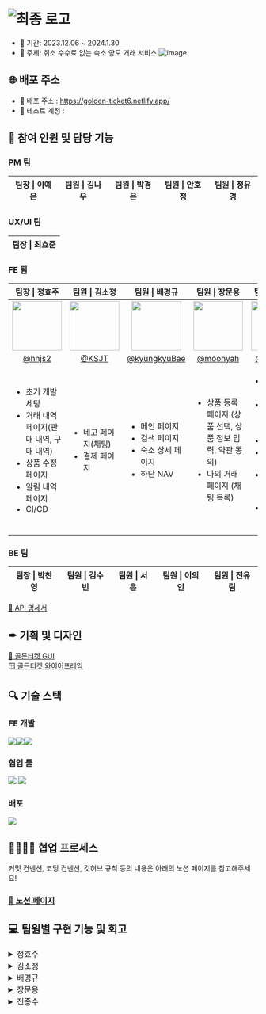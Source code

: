 # ![최종 로고](https://github.com/Yanol-Market/frontend/assets/51106050/552ff865-e2b3-4127-b0c8-88e8741eca24)

- 📅 기간: 2023.12.06 ~ 2024.1.30
- 🧭 주제: 취소 수수료 없는 숙소 양도 거래 서비스
  ![image](https://github.com/Yanol-Market/frontend/assets/51106050/0742ac22-c6a8-47a2-9e1f-e2f7a73da05a)

## 🌐 배포 주소

- 🎫 배포 주소 : https://golden-ticket6.netlify.app/
- 🧩 테스트 계정 :

## 👭 참여 인원 및 담당 기능

### PM 팀

<table>
  <thead>
    <tr>
      <th align="center"> 팀장 | 이예은 </th>
      <th align="center"> 팀원 | 김나우 </th>
      <th align="center"> 팀원 | 박경은 </th>
      <th align="center"> 팀원 | 안호정 
      </th>
      <th align="center"> 팀원 | 정유경 </th>
    </tr>

  </thead>
</table>

### UX/UI 팀

<table>
  <thead>
    <tr>
      <th align="center"> 팀장 | 최효준 </th>
    </tr>
  </thead>
</table>

### FE 팀

<table>
  <thead>
    <tr>
      <th align="center"> 팀장 | 정효주 </th>
      <th align="center"> 팀원 | 김소정 </th>
      <th align="center"> 팀원 | 배경규 </th>
      <th align="center"> 팀원 | 장문용 </th>
      <th align="center"> 팀원 | 진종수 </th>
    </tr>
  </thead>
  <tbody>
    <tr>
      <td align="center">
        <a target="_blank" rel="noopener noreferrer nofollow" href="https://github.com/hhjs2">
          <img src="https://avatars.githubusercontent.com/u/102405617?v=4" width="100" style="max-width: 100%;">
        </a>
      </td>
      <td align="center">
        <a target="_blank" rel="noopener noreferrer nofollow" href="https://github.com/KSJT">
          <img src="https://avatars.githubusercontent.com/u/118329943?v=4" width="100" style="max-width: 100%;">
        </a>
      </td>
      <td align="center">
        <a target="_blank" rel="noopener noreferrer nofollow" href="https://github.com/kyungkyuBae">
          <img src="https://avatars.githubusercontent.com/u/131759810?v=4" width="100" style="max-width: 100%;">
        </a>
      </td>
      <td align="center">
        <a target="_blank" rel="noopener noreferrer nofollow" href="https://github.com/moonyah">
          <img src="https://avatars.githubusercontent.com/u/51106050?v=4" width="100" style="max-width: 100%;">
        </a>
      </td>
      <td align="center">
         <a target="_blank" rel="noopener noreferrer nofollow" href="https://github.com/jongsujin">
          <img src="https://avatars.githubusercontent.com/u/78890707?v=4" width="100" style="max-width: 100%;">
        </a>
      </td>
    </tr>
    <tr>
      <td align="center">
        <a href="https://github.com/hhjs2">@hhjs2</a>
      </td>
      <td align="center">
         <a href="https://github.com/KSJT">@KSJT</a>
      </td>
      <td align="center">
        <a href="https://github.com/kyungkyuBae">@kyungkyuBae</a>
      </td>
      <td align="center">
        <a href="https://github.com/moonyah">@moonyah</a>
      </td>
      <td align="center">
        <a href="https://github.com/jongsujin">@jongsujin</a>
      </td>
    </tr>
    <tr>
      <td>
        <ul>
          <li>초기 개발 세팅</li>
          <li>거래 내역 페이지(판매 내역, 구매 내역)</li>
          <li>상품 수정 페이지</li>
          <li>알림 내역 페이지</li>
          <li>CI/CD</li>
        </ul>
      </td>
      <td>
        <ul>
          <li>네고 페이지(채팅)</li>
          <li>결제 페이지</li>
        </ul>
      </td>
      <td>
        <ul>
          <li>메인 페이지</li>
          <li>검색 페이지</li>
          <li>숙소 상세 페이지</li>
          <li>하단 NAV</li>
        </ul>
      </td>
      <td>
        <ul>
          <li>상품 등록 페이지 (상품 선택, 상품 정보 입력, 약관 동의)</li>
          <li>나의 거래 페이지 (채팅 목록)</li>
        </ul>
      </td>
      <td>
        <ul>
          <li>MSW 및 jest 셋팅</li>
          <li>로그인 / 회원가입 페이지</li>
          <li>마이페이지</li>
          <li>결제 기능 구현</li>
          <li>404 NotFound 페이지 </li>
          <li>스플래시 페이지</li>
        </ul>
      </td>
    </tr>

  </tbody>
</table>

### BE 팀

<table>
  <thead>
    <tr>
      <th align="center"> 팀장 | 박찬영 </th>
      <th align="center"> 팀원 | 김수빈 </th>
      <th align="center"> 팀원 | 서은 </th>
      <th align="center"> 팀원 | 이의인 </th>
      <th align="center"> 팀원 | 전유림 </th>
  </thead>
</table>

[📃 API 명세서](https://www.notion.so/API-1aa144a86fb8406ab3a4d16415cb4c75)

## ✒ 기획 및 디자인

[🎨 골든티켓 GUI](https://www.figma.com/file/Q2Enp3xLkgeIZ1iuEVRRD4/%EA%B3%A8%EB%93%A0%ED%8B%B0%EC%BC%93-gui%EC%9E%91%EC%97%85?type=design&node-id=125-345&mode=design&t=XrsSoY0XgsUPfkUP-0) <br/>
[🪟 골든티켓 와이어프레임](<https://www.figma.com/file/mAkEo5jHXpP0TNedW0XcjE/%EA%B3%A8%EB%93%A0%ED%8B%B0%EC%BC%93-%EC%99%80%EC%9D%B4%EC%96%B4%ED%94%84%EB%A0%88%EC%9E%84_(%EC%A3%BC)%EC%95%BC%EB%86%80%EC%9E%A5%ED%84%B0?type=design&mode=design&t=dAwVOsPk6aPYDzTn-0>)

## 🔍️ 기술 스택

### FE 개발

<div style="display: flex;">
  <img src="https://img.shields.io/badge/react-%2320232a?style=for-the-badge&logo=react&logoColor=%2361DAFB" />
  <img src="https://img.shields.io/badge/typescript-%23007ACC.svg?style=for-the-badge&logo=typescript&logoColor=white" />
  <img src="https://img.shields.io/badge/Recoil-3578E5?style=for-the-badge&logo=Recoil&logoColor=white" />
</div>

### 협업 툴

<div>
 <img src="https://img.shields.io/badge/github-181717?style=for-the-badge&logo=github&logoColor=white" />
 <img src="https://img.shields.io/badge/Slack-4A154B?style=for-the-badge&logo=Slack&logoColor=white" />
</div>

### 배포

 <img src="https://img.shields.io/badge/Netlify-00C7B7?style=for-the-badge&logo=Netlify&logoColor=white" />

## 👨‍👨‍👦‍👦 협업 프로세스

커밋 컨벤션, 코딩 컨벤션, 깃허브 규칙 등의 내용은 아래의 노션 페이지를 참고해주세요! </br>

### [🔗 노션 페이지](https://www.notion.so/FE-34c0feed0c03472894f45fc1bdccf37b?pvs=4) </br>

## 💻 팀원별 구현 기능 및 회고

<details>
<summary style="font-size: 16px">정효주</summary>

## 작업 내용

## 트러블 슈팅

1. **use쿼리 함수 작성 시 일치하는 오버로드가 없다는 에러 발생**

   쿼리를 정의하는 use쿼리 함수를 작성하면서, 이전에는 존재하지 않았던 "일치하는 오버로드가 없다"는 에러가 발생했다. 이 에러는 리액트 쿼리 버전 업데이트로 인해 발생한 것으로 최근 텐스탁에서 제공하는 리액트 쿼리는 5버전이 사용되고 있었다. 하지만 작성 중이였던 코드는 이전 버전인 리액트 쿼리 3버전을 기반으로 하고 있었고 공식문서를 참고해 리액트 쿼리 5버전으로 적용 시켜줬다.

   - **쿼리 키 작성 시 배열 형식 사용**
   - **QueryFn, QueryKey 객체 사용**

## 회고

</details>
<details>

<summary style="font-size: 16px">김소정</summary>

## 작업 내용

### 네고 채팅 구현

- 상품 상세 페이지에서 네고하기 버튼을 누르면 채팅방이 생성되고 생성된 채팅방으로 이동합니다.
- 네고가 2번 거절 당한 사용자를 제외한 사용자에게는 네고가를 제시할 수 있는 네고 제시 창을 띄워줍니다.
- 구매자가 네고를 제시하면 네고 생성 api를 요청하고 네고 제시 유저 메시지와 시스템 메시지를 서버로 보냅니다.
- useQuery 폴링 방식을 적용하여 1초마다 채팅방을 상세 조회하고, 조회된 데이터를 바탕으로 사용자에게는 실시간으로 전송된 메시지와 상품 판매 상태를 노출시킵니다.
- 구매자가 결제를 진행하고 이때 결제가 성공하면 유저 메시지와 시스템 메시지를 서버로 보내며, 구매자를 채팅방으로 이동시킵니다. 직후 채팅방에서는 상품의 양도 가능 상태를 조회하여 판매자에게 양도 신청 창을 띄워줍니다.
- 양도가 완료되면 양도가 완료된 상태값을 조회해 채팅방 유저에게 양도가 완료되었음을 알려줍니다.
- 기본적으로 네고와 결제, 양도 과정에서 사용자의 액션에 따라 발생할 수 있는 모든 시나리오에 적합한 채팅방 UI를 구현하고 시스템 메시지와 유저 메시지를 전송하는 기능을 구현했습니다.

### 결제 페이지 퍼블리싱

- 약관 동의 바텀 시트에서 약관 중 하나라도 동의하지 않으면 전체 동의가 해제됩니다.
- 결제 20분 타임 아웃 시에 채팅방으로 다시 이동합니다.

## 회고

- 마지막까지 기획이 변경되고 백엔드의 로직이 바뀌며 받아와야 하는 데이터의 값이 바뀌는 상황에서 프론트 작업을 빠르게 쳐내야 하는 경험을 할 수 있었습니다.
- 실시간으로 계속 코드와 로직을 바꿔야 했기 때문에 재사용가능한 코드를 작성하는 데에는 미흡했지만 백엔드와 어떻게 협업해야 하는지에 대한 이해도가 높아진 것 같습니다.
- 함께 끝까지 애써준 채팅 담당 BE팀원분과 FE팀원들 전체에게 정말 감사합니다.

</details>
<details>
<summary style="font-size: 16px">배경규</summary>

## 작업 내용

## 트러블 슈팅

## 회고

</details>
<details>
<summary style="font-size: 16px">장문용</summary>

## 작업 내용

### 1. 상품 등록 페이지

- 로그인 후 계좌 등록 시, 상품 등록이 이동 가능합니다.

#### 1-1. 상품 선택

- 로그인 여부를 판별하고 계좌 등록 여부를 판별합니다.
- 야놀자 로그인으로 예약된 상품 목록을 불러옵니다.
- 골든티켓에 등록할 상품을 선택합니다.
  ![상품등록01](https://github.com/Yanol-Market/frontend/assets/51106050/2885634c-d093-47d2-b318-2542513f1ffb)

#### 1-2. 상품 정보 입력

- 선택한 상품을 골든티켓에 등록하기 위해 정보를 입력합니다.
- 판매 희망 가격과 판매자 한마디를 입력합니다.
  ![상품등록02](https://github.com/Yanol-Market/frontend/assets/51106050/a5a06637-09fe-4c86-a466-32a0fba26a15)

#### 1-3. 약관 동의

- 약관에 동의하고 완료를 하면 앞서 입력한 정보로 선택한 상품이 등록됩니다.
  ![상품등록03](https://github.com/Yanol-Market/frontend/assets/51106050/27374217-fbb6-49bd-97c1-351d0715bb86)

- 이미 등록된 상품은 비활성화 처리됩니다.
  ![비활성화처리](https://github.com/Yanol-Market/frontend/assets/51106050/9ab7e2c1-62d0-4f2e-854e-652f010a7964)

### 2. 나의 거래 페이지

- 로그인 상태이면 채팅 목록이 표시됩니다.
- 상대방 닉네임, 최근 메시지, 최근 메시지 시간, 호텔 이름 등이 표시됩니다.
- dropdown으로 전체 내역, 구매 내역, 판매 내역을 선택해서 확인할 수 있습니다.
  ![나의거래01](https://github.com/Yanol-Market/frontend/assets/51106050/1fa37846-85b5-42d5-bb69-a50b32efa19f)

- 확인 유무에 따라 다른 UI를 구현하였습니다.
  ![나의거래03](https://github.com/Yanol-Market/frontend/assets/51106050/dac5c932-2ca6-449a-be21-37aaba4c32cb)

</details>
<details>
<summary style="font-size: 16px">진종수</summary>

## 작업 내용

### 1. 로그인

- 이메일 혹은 비밀번호를 잘못 입력 했을 시 에러를 띄어주는 유효성 검증을 진행 했습니다.
- 비밀번호를 잊어버렸을 때 가입한 이메일로 임시 비밀번호를 보내주는 기능을 구현 했습니다.
- 서비스에서 상품 등록 시 필요한 야놀자 로그인을 구현 했습니다.
- 로그인 없이 홈 화면을 둘러볼 수 있게 했습니다.
- 또한 쿠키로 accessToken 과 refreshToken 을 관리 했고 axios interceptor로 토큰 재발급 처리와 헤더에 토큰이 자동으로 들어갈 수 있게 처리 했습니다.
  ![signinfinal](https://github.com/Yanol-Market/frontend/assets/78890707/05d819b6-cc1b-4788-aced-f0017f81380b)

### 2. 회원가입

- 필수 입력사항을 입력하지 않을 시 버튼이 비활성화 되게 했습니다.
- 닉네임과 이메일 중복 조회가 이루어지게 했습니다.
- react-hook-form 라이브러리를 활용하여 입력 사항에서 주어진 조건에 맞지 않게 입력 시 에러를 띄어주며 유효성 검증을 진행 했습니다.
  ![signup2](https://github.com/Yanol-Market/frontend/assets/78890707/cf71a2c4-b0fe-4790-a0cc-d5facdf0c4ed)

### 3. 마이페이지

- 로그인 유무를 판별할 수 있게 쿠키에 토큰이 존재하는 지 여부에 따라 다른 화면을 보여주게 했습니다.
  ![로그인전](https://github.com/Yanol-Market/frontend/assets/78890707/c30ae738-cb01-41e5-848a-f1aba8480b06)
  ![로그인후](https://github.com/Yanol-Market/frontend/assets/78890707/00a76a05-c1f4-425f-b17a-27f5133ae6d9)
- 로그인 후 프로필 수정 페이지를 통해 닉네임을 변경할 수 있습니다.
  ![닉네임변경](https://github.com/Yanol-Market/frontend/assets/78890707/f7b0c4d6-31bd-43d3-8d13-b60da3f279cd)
- 찜한 상품 페이지에서 내가 찜한 상품을 보고 상세 페이지로 이동 가능하며 삭제 또한 가능합니다.
  ![wishes](https://github.com/Yanol-Market/frontend/assets/78890707/75cbc38f-67aa-4ca9-a263-831896f20f5d)
- 관심 지역 페이지에서 내가 원하는 관심 지역을 총 3개까지 선택할 수 있습니다.
  ![interestRegion](https://github.com/Yanol-Market/frontend/assets/78890707/d3eb2746-8db1-4ba8-9a89-ff5523e31806)
- 내 계좌 페이지에서 내 계좌를 확인 할 수 있으며 없으면 등록 가능합니다.
  ![selectbanks](https://github.com/Yanol-Market/frontend/assets/78890707/b683e6d7-649d-4439-b26e-5de81b5f74b2)
- 계정 관리 페이지에서 비밀번호 변경 , 로그아웃 , 회원탈퇴를 할 수 있습니다.
  ![ed![withdrawl](https://github.com/Yanol-Market/frontend/assets/78890707/19337234-20ca-4291-9a6c-68e045799af6)
itPasswords](https://github.com/Yanol-Market/frontend/assets/78890707/6051af24-e756-49b6-957d-5a31bbe3419f)

### 4. 결제 기능 구현

- 상품 상세페이지에서 예약하기를 누르거나 네고 후 결제를 진행 할 시 PG사 연동을 통해 실제 결제를 가능하게 구현 했습니다. 또한 결제 사전 검증 , PG사 결제 후 백엔드와 올바르게 결제가 됐는 지 사후검증을 진행했습니다. 그 후 사후검증에서 받은 값을 기반으로 결제 완성 , 실패 , 시간초과 페이지를 각각 다르게 보여줍니다.
  ![pay](https://github.com/Yanol-Market/frontend/assets/78890707/35796dd0-8701-432b-a03b-4fda1a9cfdd2)

### 5. 404 Not Found 및 스플래시 페이지 퍼블리싱

![303](https://github.com/Yanol-Market/frontend/assets/78890707/e63f2b51-baa9-41d6-93c0-c1dd609ede15)
![splash](https://github.com/Yanol-Market/frontend/assets/78890707/7e7c7d50-ba76-47ac-9d94-ca3929f10d3a)

### 6. MSW 및 Jest 셋팅

- 백엔드와의 API 연동 전 프론트엔드에서도 테스트가 필요하기 때문에 MSW와 Jest를 사용해서 테스트를 진행 했습니다.

### 7. BottomSheet 공통 컴포넌트

- 바텀시트를 공통컴포넌트로 구현하여 팀 작업 시 효율성을 높이고자 했습니다.

## 트러블 슈팅

결제 페이지를 구현할 때 결제 전 백엔드와 사전 검증 API를 통해 사전 검증을 마친 데이터를 State에 담아서 PG사 결제 창을 여는 요청에 보냈는데 이 과정에서 state에 담기는 데이터가 undefined로 인식되는 경우가 종종 있어 결제 창이 열리지 않는 문제가 발생 했다.
⇒ 사전 검증을 마친 데이터를 tanstack-query(useMutaion)으로 받아와서 캐싱된 데이터를 PG사 결제 요청에 담아서 보냈더니 에러가 해결 됐다.

## 회고

부트캠프 마지막 프로젝트였는데 FE,BE,PM 다 같이 참여하는 규모의 프로젝트를 경험 할 수 있게 되어서 너무 좋았고 기획 단계에서 많은 노력과 시간이 듦을 배웠고 촉박한 개발 시간임에도 함께 열심히 좋은 결과물을 가져가게 해준 FE팀원들에게 감사하고 많이 배운 프로젝트였다. 개인적으로는 실제 결제까지 진행 해보면서 많은 점을 느꼈고 많은 기능을 다양하게 작업해볼 수 있던 유익한 기회였던 것 같다. 특히 로그인 시 Token과 Cookie를 살펴볼 수 있는 좋은 계기였고 또한 axios interceptor 에 대해서도 배울 수 있던 좋은 시간이였다.

</details>